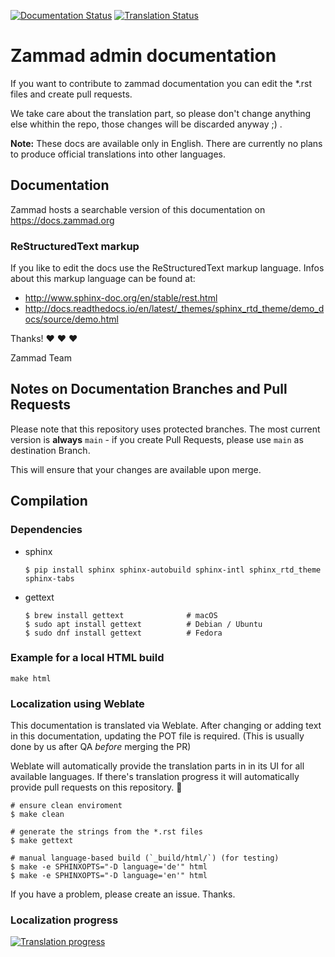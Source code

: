 [![Documentation Status][badge]][docs] [![Translation Status][tbadge]][wbetranslate]

# Zammad admin documentation

If you want to contribute to zammad documentation you can
edit the \*.rst files and create pull requests.

We take care about the translation part, so please don't change anything else
whithin the repo, those changes will be discarded anyway ;) .

**Note:**
These docs are available only in English.
There are currently no plans to produce official translations into other languages.

## Documentation

Zammad hosts a searchable version of this documentation on https://docs.zammad.org

### ReStructuredText markup

If you like to edit the docs use the ReStructuredText markup language. Infos about this markup language can be found at:

- http://www.sphinx-doc.org/en/stable/rest.html
- http://docs.readthedocs.io/en/latest/_themes/sphinx_rtd_theme/demo_docs/source/demo.html

Thanks! ❤️ ❤️ ❤️

  Zammad Team

## Notes on Documentation Branches and Pull Requests

Please note that this repository uses protected branches.
The most current version is **always**  ``main`` - if you create Pull Requests,
please use ``main`` as destination Branch.

This will ensure that your changes are available upon merge.

## Compilation

### Dependencies

* sphinx

  ```
  $ pip install sphinx sphinx-autobuild sphinx-intl sphinx_rtd_theme sphinx-tabs
  ```

* gettext

  ```
  $ brew install gettext              # macOS
  $ sudo apt install gettext          # Debian / Ubuntu
  $ sudo dnf install gettext          # Fedora
  ```

### Example for a local HTML build

```
make html
```

### Localization using Weblate

This documentation is translated via Weblate.
After changing or adding text in this documentation, updating the POT file
is required. (This is usually done by us after QA *before* merging the PR)

Weblate will automatically provide the translation parts in in its UI for
all available languages. If there's translation progress it will automatically
provide pull requests on this repository. 🎉

```
# ensure clean enviroment
$ make clean

# generate the strings from the *.rst files
$ make gettext

# manual language-based build (`_build/html/`) (for testing)
$ make -e SPHINXOPTS="-D language='de'" html
$ make -e SPHINXOPTS="-D language='en'" html
```

If you have a problem, please create an issue. Thanks.

### Localization progress

[![Translation progress][tprogress]][wbetranslate]

[badge]: https://readthedocs.org/projects/zammad-admin-documentation/badge/?version=latest
[docs]: https://admin-docs.zammad.org/en/latest/
[tbadge]: https://translations.zammad.org/widgets/documentations/-/admin-documentation/svg-badge.svg
[wbetranslate]: https://translations.zammad.org/projects/documentations/admin-documentation/
[tprogress]: https://translations.zammad.org/widgets/documentations/-/admin-documentation/multi-auto.svg
